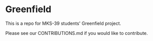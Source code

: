 # Greenfield
This is a repo for MKS-39 students' Greenfield project.

Please see our CONTRIBUTIONS.md if you would like to contribute.
